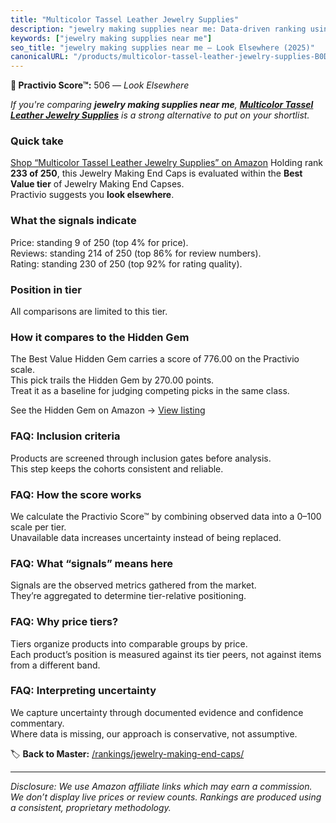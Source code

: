 ```yaml
---
title: "Multicolor Tassel Leather Jewelry Supplies"
description: "jewelry making supplies near me: Data-driven ranking using the Practivio Score™. Positioned by quality, value, demand, findability, momentum."
keywords: ["jewelry making supplies near me"]
seo_title: "jewelry making supplies near me — Look Elsewhere (2025)"
canonicalURL: "/products/multicolor-tassel-leather-jewelry-supplies-B0D4YWZVKS/"
---
```


**🚫 Practivio Score™:** 506 — _Look Elsewhere_


*If you're comparing **jewelry making supplies near me**, **[Multicolor Tassel Leather Jewelry Supplies](https://www.amazon.com/dp/B0D4YWZVKS?tag=practivio-20)** is a strong alternative to put on your shortlist.*
### Quick take
[Shop “Multicolor Tassel Leather Jewelry Supplies” on Amazon](https://www.amazon.com/dp/B0D4YWZVKS?tag=practivio-20)
Holding rank **233 of 250**, this Jewelry Making End Caps is evaluated within the **Best Value tier** of Jewelry Making End Capses.  
Practivio suggests you **look elsewhere**.

### What the signals indicate
Price: standing 9 of 250 (top 4% for price).  
Reviews: standing 214 of 250 (top 86% for review numbers).  
Rating: standing 230 of 250 (top 92% for rating quality).  

### Position in tier
All comparisons are limited to this tier.

### How it compares to the Hidden Gem
The Best Value Hidden Gem carries a score of 776.00 on the Practivio scale.  
This pick trails the Hidden Gem by 270.00 points.  
Treat it as a baseline for judging competing picks in the same class.  

See the Hidden Gem on Amazon → [View listing](https://www.amazon.com/dp/B01HMUU2Y4?tag=practivio-20)

### FAQ: Inclusion criteria
Products are screened through inclusion gates before analysis.  
This step keeps the cohorts consistent and reliable.

### FAQ: How the score works
We calculate the Practivio Score™ by combining observed data into a 0–100 scale per tier.  
Unavailable data increases uncertainty instead of being replaced.

### FAQ: What “signals” means here
Signals are the observed metrics gathered from the market.  
They’re aggregated to determine tier-relative positioning.

### FAQ: Why price tiers?
Tiers organize products into comparable groups by price.  
Each product’s position is measured against its tier peers, not against items from a different band.

### FAQ: Interpreting uncertainty
We capture uncertainty through documented evidence and confidence commentary.  
Where data is missing, our approach is conservative, not assumptive.


🏷️ **Back to Master:** [/rankings/jewelry-making-end-caps/](/rankings/jewelry-making-end-caps/)

---
_Disclosure: We use Amazon affiliate links which may earn a commission. We don’t display live prices or review counts. Rankings are produced using a consistent, proprietary methodology._
